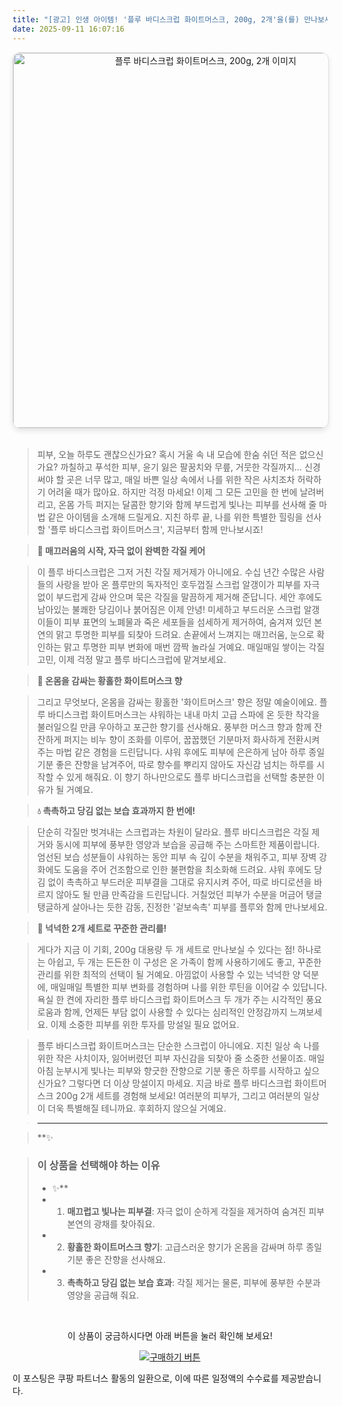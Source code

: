 ```yaml
---
title: "[광고] 인생 아이템! '플루 바디스크럽 화이트머스크, 200g, 2개'을(를) 만나보세요."
date: 2025-09-11 16:07:16
---
```


<div align="center">
    <a href="https://link.coupang.com/re/AFFSDP?lptag=AF8916626&pageKey=7255539232&itemId=3756945956&vendorItemId=71742057836&traceid=V0-153-93ed687e880a42c7&requestid=20250912010652561319246807" target="_blank">
        <img src="https://ads-partners.coupang.com/image1/wzfeFFLUnIhCPtQyw__StonM_TlYRmw1Z67OI16CTI3IUjCBrRNdq0LBDGvDf-m8U24WNimIqiMk7JFErz_yvcDmNLu0Nwd5ztXIm08Yo4361I5QwOwT5CalymVCcU-mRp2pjqm7D4YK2GNNbX3oswzUhasZAJNO6pAbkNrdr15JA0Q5M_-keQAx548EAJO9fbylGCj2z6fxs1TAggZYlGCytOXHTSZOaqGMB7qYVE45xNKSI_0hu78cE0MLMaVHFkQyklYBuC5tjY9y_JzoKCa9QyTw2w==" alt="플루 바디스크럽 화이트머스크, 200g, 2개 이미지" width="600" style="max-width: 100%; height: auto; border-radius: 12px; border: 1px solid #e0e0e0; box-shadow: 0 4px 8px rgba(0,0,0,0.1);">
    </a>
</div>
<br>

> 피부, 오늘 하루도 괜찮으신가요? 혹시 거울 속 내 모습에 한숨 쉬던 적은 없으신가요? 까칠하고 푸석한 피부, 윤기 잃은 팔꿈치와 무릎, 거뭇한 각질까지… 신경 써야 할 곳은 너무 많고, 매일 바쁜 일상 속에서 나를 위한 작은 사치조차 허락하기 어려울 때가 많아요. 하지만 걱정 마세요! 이제 그 모든 고민을 한 번에 날려버리고, 온몸 가득 퍼지는 달콤한 향기와 함께 부드럽게 빛나는 피부를 선사해 줄 마법 같은 아이템을 소개해 드릴게요. 지친 하루 끝, 나를 위한 특별한 힐링을 선사할 '플루 바디스크럽 화이트머스크', 지금부터 함께 만나보시죠!

> **🌿 매끄러움의 시작, 자극 없이 완벽한 각질 케어**

> 이 플루 바디스크럽은 그저 거친 각질 제거제가 아니에요. 수십 년간 수많은 사람들의 사랑을 받아 온 플루만의 독자적인 호두껍질 스크럽 알갱이가 피부를 자극 없이 부드럽게 감싸 안으며 묵은 각질을 말끔하게 제거해 준답니다. 세안 후에도 남아있는 불쾌한 당김이나 붉어짐은 이제 안녕! 미세하고 부드러운 스크럽 알갱이들이 피부 표면의 노폐물과 죽은 세포들을 섬세하게 제거하여, 숨겨져 있던 본연의 맑고 투명한 피부를 되찾아 드려요. 손끝에서 느껴지는 매끄러움, 눈으로 확인하는 맑고 투명한 피부 변화에 매번 깜짝 놀라실 거예요. 매일매일 쌓이는 각질 고민, 이제 걱정 말고 플루 바디스크럽에 맡겨보세요.

> **🤍 온몸을 감싸는 황홀한 화이트머스크 향**

> 그리고 무엇보다, 온몸을 감싸는 황홀한 '화이트머스크' 향은 정말 예술이에요. 플루 바디스크럽 화이트머스크는 샤워하는 내내 마치 고급 스파에 온 듯한 착각을 불러일으킬 만큼 우아하고 포근한 향기를 선사해요. 풍부한 머스크 향과 함께 잔잔하게 퍼지는 비누 향이 조화를 이루어, 꿉꿉했던 기분마저 화사하게 전환시켜주는 마법 같은 경험을 드린답니다. 샤워 후에도 피부에 은은하게 남아 하루 종일 기분 좋은 잔향을 남겨주어, 따로 향수를 뿌리지 않아도 자신감 넘치는 하루를 시작할 수 있게 해줘요. 이 향기 하나만으로도 플루 바디스크럽을 선택할 충분한 이유가 될 거예요.

> **💧 촉촉하고 당김 없는 보습 효과까지 한 번에!**

> 단순히 각질만 벗겨내는 스크럽과는 차원이 달라요. 플루 바디스크럽은 각질 제거와 동시에 피부에 풍부한 영양과 보습을 공급해 주는 스마트한 제품이랍니다. 엄선된 보습 성분들이 샤워하는 동안 피부 속 깊이 수분을 채워주고, 피부 장벽 강화에도 도움을 주어 건조함으로 인한 불편함을 최소화해 드려요. 샤워 후에도 당김 없이 촉촉하고 부드러운 피부결을 그대로 유지시켜 주어, 따로 바디로션을 바르지 않아도 될 만큼 만족감을 드린답니다. 거칠었던 피부가 수분을 머금어 탱글탱글하게 살아나는 듯한 감동, 진정한 '겉보속촉' 피부를 플루와 함께 만나보세요.

> **🎁 넉넉한 2개 세트로 꾸준한 관리를!**

> 게다가 지금 이 기회, 200g 대용량 두 개 세트로 만나보실 수 있다는 점! 하나로는 아쉽고, 두 개는 든든한 이 구성은 온 가족이 함께 사용하기에도 좋고, 꾸준한 관리를 위한 최적의 선택이 될 거예요. 아낌없이 사용할 수 있는 넉넉한 양 덕분에, 매일매일 특별한 피부 변화를 경험하며 나를 위한 루틴을 이어갈 수 있답니다. 욕실 한 켠에 자리한 플루 바디스크럽 화이트머스크 두 개가 주는 시각적인 풍요로움과 함께, 언제든 부담 없이 사용할 수 있다는 심리적인 안정감까지 느껴보세요. 이제 소중한 피부를 위한 투자를 망설일 필요 없어요.

> 플루 바디스크럽 화이트머스크는 단순한 스크럽이 아니에요. 지친 일상 속 나를 위한 작은 사치이자, 잃어버렸던 피부 자신감을 되찾아 줄 소중한 선물이죠. 매일 아침 눈부시게 빛나는 피부와 향긋한 잔향으로 기분 좋은 하루를 시작하고 싶으신가요? 그렇다면 더 이상 망설이지 마세요. 지금 바로 플루 바디스크럽 화이트머스크 200g 2개 세트를 경험해 보세요! 여러분의 피부가, 그리고 여러분의 일상이 더욱 특별해질 테니까요. 후회하지 않으실 거예요.

> ---

> **✨


> ### 이 상품을 선택해야 하는 이유
> - ✨**
> - 1.  **매끄럽고 빛나는 피부결**: 자극 없이 순하게 각질을 제거하여 숨겨진 피부 본연의 광채를 찾아줘요.
> - 2.  **황홀한 화이트머스크 향기**: 고급스러운 향기가 온몸을 감싸며 하루 종일 기분 좋은 잔향을 선사해요.
> - 3.  **촉촉하고 당김 없는 보습 효과**: 각질 제거는 물론, 피부에 풍부한 수분과 영양을 공급해 줘요.


<br>

<div align="center">
  <p>이 상품이 궁금하시다면 아래 버튼을 눌러 확인해 보세요!</p>
  <a href="https://link.coupang.com/re/AFFSDP?lptag=AF8916626&pageKey=7255539232&itemId=3756945956&vendorItemId=71742057836&traceid=V0-153-93ed687e880a42c7&requestid=20250912010652561319246807" target="_blank">
    <img src="https://img.shields.io/badge/지금 바로 구매하기-FF5722?style=for-the-badge&logo=coupa&logoColor=white" alt="구매하기 버튼">
  </a>
</div>

이 포스팅은 쿠팡 파트너스 활동의 일환으로, 이에 따른 일정액의 수수료를 제공받습니다.
